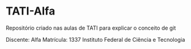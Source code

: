 # TATI-Alfa

Repositório criado nas aulas de TATI para explicar o conceito de git

Discente: Alfa 
Matrícula: 1337
Instituto Federal de Ciência e Tecnologia